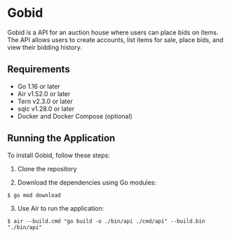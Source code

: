 # Gobid

Gobid is a API for an auction house where users can place bids on items. The API allows users to create accounts, list items for sale, place bids, and view their bidding history.


## Requirements

- Go 1.16 or later
- Air v1.52.0 or later
- Tern v2.3.0 or later
- sqlc v1.28.0 or later
- Docker and Docker Compose (optional)

## Running the Application

To install Gobid, follow these steps:
1. Clone the repository

2. Download the dependencies using Go modules:

```
$ go mod download
```

3. Use Air to run the application:

```
$ air --build.cmd "go build -o ./bin/api ./cmd/api" --build.bin "./bin/api"
```